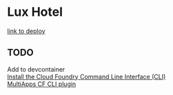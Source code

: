 # Lux Hotel

[link to deploy](ff02c16ftrial-dev-lux-hotel.cfapps.us10-001.hana.ondemand.com)


## TODO
Add to devcontainer   
[Install the Cloud Foundry Command Line Interface (CLI)](https://developers.sap.com/tutorials/cp-cf-download-cli.html)   
[MultiApps CF CLI plugin](https://github.com/cloudfoundry/multiapps-cli-plugin/blob/master/README.md)